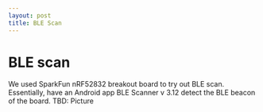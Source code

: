 ```yaml
---
layout: post
title: BLE Scan
---
```


# BLE scan #

We used SparkFun nRF52832 breakout board to try out BLE scan. Essentially, have an Android app BLE Scanner v 3.12 detect the BLE beacon of the board.
TBD: Picture
